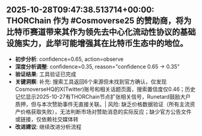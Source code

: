 
## 2025-10-28T09:47:38.513714+00:00: THORChain 作为 #Cosmoverse25 的赞助商，将为比特币赛道带来其作为领先去中心化流动性协议的基础设施实力，此举可能增强其在比特币生态中的地位。
- **初步分析**: confidence=0.65, action=observe
- **深度分析调整**: confidence=0.35, reason="confidence 0.65 → 0.35"
- **验证结果**: 工具验证已完成
- **关键洞察**: 补充: 搜索工具返回6个来源但未找到官方确认，仅发现CosmoverseHQ的X(Twitter)账号和相关话题页面，搜索置信度仅0.46；历史记忆显示2025-10-27有THORChain节点扩张相关信号，Runetard鼓励大户质押，但与本次赞助事件无直接关联。| 风险: 缺乏价格数据验证（所有主流资产价格获取失败），无法判断市场对赞助消息的实际反应；缺少官方公告文件或链接，仅依赖社交媒体转
- **改进建议**: 继续改进分析流程

